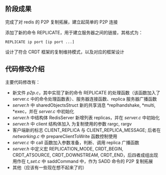阶段成果
---------
完成了对 redis 的 P2P 复制拓展，建立起简单的 P2P 连接

添加了新的命令 REPLICATE，用于建立服务器之间的链接，其格式为：
    
    REPLICATE ip port [ip port ...]

设计了符合 CRDT 框架的复制维持模式，以及对应的框架设计

代码修改介绍
-----------
主要代码修改有：

* 新文件 *p2p.c*，其中实现了新的命令 REPLICATE 的处理函数（该函数加入了 server.c 中的命令处理函数表）、服务器连接函数、replica 服务器广播函数
* *server.h* 中 sharedObjectsStruct 新的共享消息 *replhandshake, *multi, *exec，并在 *server.c* 中初始化
* *server.h* 中结构体 RedisServer 新增列表 replicas，并在 *server.c* 中初始化
* *server.h* 中 client 结构体加入 为复制使用的参数 rargc, rargv
* 客户端新的标志 CLIENT_REPLICA 与 CLIENT_REPLICA_MESSAGE; 后者在 *networking.c* 中 prepareClientToWrite 函数控制使用
* *server.c* 中 call 函数加入参数准备，判断、调用 replica 广播函数
* *server.h* 中定义宏 REPLICATION_MODE, CRDT_BEGIN, CRDT_ATSOURCE, CRDT_DOWNSTREAM, CRDT_END，后四者成组出现用作在 *t_set.c* 中 saddCommand 中，作为 SADD 命令的 P2P 复制拓展
* 其他（应该有一些现在想不起来了的） 
